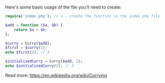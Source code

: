 Here's some basic usage of the file you'll need to create:

```php
require('index.php'); // <-- create the function in the index.php file

$add = function ($a, $b) {
    return $a + $b;
};

$curry = Curry($add);
$first = $curry(1);
echo $first(2); // 3

$initializedCurry = Curry($add, 1);
echo $initializedCurry(2); // 3
```

Read more: https://en.wikipedia.org/wiki/Currying